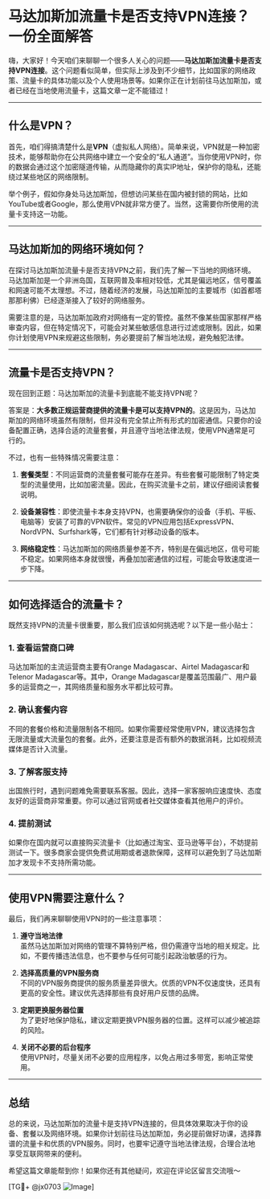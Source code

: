 # 马达加斯加流量卡是否支持VPN连接？一份全面解答

嗨，大家好！今天咱们来聊聊一个很多人关心的问题——**马达加斯加流量卡是否支持VPN连接**。这个问题看似简单，但实际上涉及到不少细节，比如国家的网络政策、流量卡的具体功能以及个人使用场景等。如果你正在计划前往马达加斯加，或者已经在当地使用流量卡，这篇文章一定不能错过！

---

## 什么是VPN？

首先，咱们得搞清楚什么是**VPN**（虚拟私人网络）。简单来说，VPN就是一种加密技术，能够帮助你在公共网络中建立一个安全的“私人通道”。当你使用VPN时，你的数据会通过这个加密隧道传输，从而隐藏你的真实IP地址，保护你的隐私，还能绕过某些地区的网络限制。

举个例子，假如你身处马达加斯加，但想访问某些在国内被封锁的网站，比如YouTube或者Google，那么使用VPN就非常方便了。当然，这需要你所使用的流量卡支持这一功能。

---

## 马达加斯加的网络环境如何？

在探讨马达加斯加流量卡是否支持VPN之前，我们先了解一下当地的网络环境。马达加斯加是一个非洲岛国，互联网普及率相对较低，尤其是偏远地区，信号覆盖和网速可能不太理想。不过，随着经济的发展，马达加斯加的主要城市（如首都塔那那利佛）已经逐渐接入了较好的网络服务。

需要注意的是，马达加斯加政府对网络有一定的管控。虽然不像某些国家那样严格审查内容，但在特定情况下，可能会对某些敏感信息进行过滤或限制。因此，如果你计划使用VPN来规避这些限制，务必要提前了解当地法规，避免触犯法律。

---

## 流量卡是否支持VPN？

现在回到正题：马达加斯加的流量卡到底能不能支持VPN呢？

答案是：**大多数正规运营商提供的流量卡是可以支持VPN的**。这是因为，马达加斯加的网络环境虽然有限制，但并没有完全禁止所有形式的加密通信。只要你的设备配置正确，选择合适的流量套餐，并且遵守当地法律法规，使用VPN通常是可行的。

不过，也有一些特殊情况需要注意：

1. **套餐类型**：不同运营商的流量套餐可能存在差异。有些套餐可能限制了特定类型的流量使用，比如加密流量。因此，在购买流量卡之前，建议仔细阅读套餐说明。
   
2. **设备兼容性**：即使流量卡本身支持VPN，也需要确保你的设备（手机、平板、电脑等）安装了可靠的VPN软件。常见的VPN应用包括ExpressVPN、NordVPN、Surfshark等，它们都有针对移动设备的版本。

3. **网络稳定性**：马达加斯加的网络质量参差不齐，特别是在偏远地区，信号可能不稳定。如果网络本身就很慢，再叠加加密通信的过程，可能会导致速度进一步下降。

---

## 如何选择适合的流量卡？

既然支持VPN的流量卡很重要，那么我们应该如何挑选呢？以下是一些小贴士：

### 1. 查看运营商口碑
马达加斯加的主流运营商主要有Orange Madagascar、Airtel Madagascar和Telenor Madagascar等。其中，Orange Madagascar是覆盖范围最广、用户最多的运营商之一，其网络质量和服务水平都比较可靠。

### 2. 确认套餐内容
不同的套餐价格和流量限制各不相同。如果你需要经常使用VPN，建议选择包含无限流量或大流量包的套餐。此外，还要注意是否有额外的数据消耗，比如视频流媒体是否计入流量。

### 3. 了解客服支持
出国旅行时，遇到问题难免需要联系客服。因此，选择一家客服响应速度快、态度友好的运营商非常重要。你可以通过官网或者社交媒体查看其他用户的评价。

### 4. 提前测试
如果你在国内就可以直接购买流量卡（比如通过淘宝、亚马逊等平台），不妨提前测试一下。很多商家会提供免费试用期或者退款保障，这样可以避免到了马达加斯加才发现卡不支持所需功能。

---

## 使用VPN需要注意什么？

最后，我们再来聊聊使用VPN时的一些注意事项：

1. **遵守当地法律**  
   虽然马达加斯加对网络的管理不算特别严格，但仍需遵守当地的相关规定。比如，不要传播违法信息，也不要参与任何可能引起政治敏感的行为。

2. **选择高质量的VPN服务商**  
   不同的VPN服务商提供的服务质量差异很大。优质的VPN不仅速度快，还具有更高的安全性。建议优先选择那些有良好用户反馈的品牌。

3. **定期更换服务器位置**  
   为了更好地保护隐私，建议定期更换VPN服务器的位置。这样可以减少被追踪的风险。

4. **关闭不必要的后台程序**  
   使用VPN时，尽量关闭不必要的应用程序，以免占用过多带宽，影响正常使用。

---

## 总结

总的来说，马达加斯加的流量卡是支持VPN连接的，但具体效果取决于你的设备、套餐以及网络环境。如果你计划前往马达加斯加，务必提前做好功课，选择靠谱的流量卡和优质的VPN服务。同时，也要牢记遵守当地法律法规，合理合法地享受互联网带来的便利。

希望这篇文章能帮到你！如果你还有其他疑问，欢迎在评论区留言交流哦～  

[TG💪+ @jx0703 ![Image](https://github.com/user-attachments/assets/dbca1d08-cadb-493c-b0ec-ad6f7a83f270)]